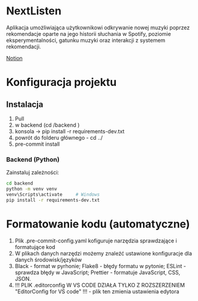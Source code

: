 # NextListen
Aplikacja umożliwiająca użytkownikowi odkrywanie nowej muzyki poprzez rekomendacje oparte na jego historii słuchania w Spotify, poziomie eksperymentalności, gatunku muzyki oraz interakcji z systemem rekomendacji.

<a href="https://www.notion.so/NextListen-1ea5d256e98f80459af9c8f0930128ee" target="_blank">Notion</a>

# Konfiguracja projektu

## Instalacja
1. Pull
2. w backend (cd /backend )
3. konsola → pip install -r requirements-dev.txt
4. powrót do folderu głównego - cd ../
5. pre-commit install

### Backend (Python)
Zainstaluj zależności:
   ```bash
   cd backend
   python -m venv venv
   venv\Scripts\activate     # Windows
   pip install -r requirements-dev.txt
   ```

# Formatowanie kodu (automatyczne)
1. Plik .pre-commit-config.yaml kofiguruje narzędzia sprawdzające i formatujące kod
2. W plikach danych narzędzi możemy znaleźć ustawione konfiguracje dla danych środowisk/języków
3. Black - format w pyrhonie; Flake8 - błędy formatu w pytonie; ESLint - sprawdza błędy w JavaScript; Prettier - formatuje JavaScript, CSS, JSON.
4. !!! PLIK .editorconfig W VS CODE DZIAŁA TYLKO Z ROZSZERZENIEM "EditorConfig for VS code" !!! - plik ten zmienia ustawienia edytora
